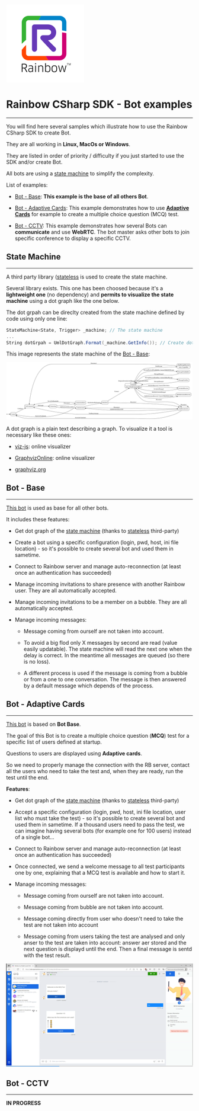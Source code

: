 ![Rainbow](../logo_rainbow.png)

 
# Rainbow CSharp SDK - Bot examples
---

You will find here several samples which illustrate how to use the Rainbow CSharp SDK to create Bot.

They are all working in **Linux, MacOs or Windows**. 

They are listed in order of priority / difficulty if you just started to use the SDK and/or create Bot.

All bots are using a [state machine](#StateMachine) to simplify the complexity.

List of examples:

- [Bot - Base](#BotBase): **This example is the base of all others Bot**.

- [Bot - Adaptive Cards](#BotAdaptiveCards): This example demonstrates how to use [**Adaptive Cards**](https://adaptivecards.io/) for example to create a multiple choice question (MCQ) test.

- [Bot - CCTV](#BotCCTV): This example demonstrates how several Bots can **communicate** and use **WebRTC**. The bot master asks other bots to join specific conference to display a specific CCTV.

<a name="StateMachine"></a>
## State Machine
---

A third party library ([stateless](https://github.com/dotnet-state-machine/stateless) is used to create the state machine.

Several library exists. This one has been choosed because it's a **lightweight one** (no dependency) and **permits to visualize the state machine** using a dot graph like the one below.

The dot grpah can be direclty created from the state machine defined by code using only one line:

```cs 
StateMachine<State, Trigger> _machine; // The state machine
...
String dotGrpah = UmlDotGraph.Format(_machine.GetInfo()); // Create dot graph as String once the state machine has been totally defined   
```

This image represents the state machine of the [Bot - Base](#BotBase):

![Rainbow](./BotBase/images/RainbowBotBase.svg)

A dot graph is a plain text describing a graph. To visualize it a tool is necessary like these ones:

- [viz-js](http://viz-js.com/): online visualizer

- [GraphvizOnline](https://dreampuf.github.io/GraphvizOnline/): online visualizer

- [graphviz.org](http://www.graphviz.org/)

<a name="BotBase"></a>
## Bot - Base
---

[This bot](./BotBase/README.md) is used as base for all other bots.

It includes these features:

- Get dot graph of the [state machine](#StateMachine) (thanks to [stateless](https://github.com/dotnet-state-machine/stateless) third-party)

- Create a bot using a specific configuration (login, pwd, host, ini file location) - so it's possible to create several bot and used them in sametime.

- Connect to Rainbow server and manage auto-reconnection (at least once an authentication has succeeded) 

- Manage incoming invitations to share presence with another Rainbow user. They are all automatically accepted.

- Manage incoming invitations to be a member on a bubble. They are all automatically accepted.

- Manage incoming messages:

  - Message coming from ourself are not taken into account.
  
  - To avoid a big flod only X messages by second are read (value easily updatable). The state machine will read the next one when the delay is correct. In the meantime all messages are queued (so there is no loss).
  
  - A different process is used if the message is coming from a bubble or from a one to one conversation. The message is then answered by a default message which depends of the process.


<a name="BotAdaptiveCards"></a>
## Bot - Adaptive Cards
---

[This bot](./BotAdaptiveCards/README.md) is based on **Bot Base**.

The goal of this Bot is to create a multiple choice question (**MCQ**) test for a specific list of users defined at startup.

Questions to users are displayed using **Adaptive cards**.

So we need to properly manage the connection with the RB server, contact all the users who need to take the test and, when they are ready, run the test until the end.

**Features**:

- Get dot graph of the [state machine](../README.md#StateMachine) (thanks to [stateless](https://github.com/dotnet-state-machine/stateless) third-party)

- Accept a specific configuration (login, pwd, host, ini file location, user list who must take the test) - so it's possible to create several bot and used them in sametime. If a thousand users need to pass the test, we can imagine having several bots (for example one for 100 users) instead of a single bot...

- Connect to Rainbow server and manage auto-reconnection (at least once an authentication has succeeded)

- Once connected, we send a welcome message to all test participants one by one, explaining that a MCQ test is available and how to start it. 

- Manage incoming messages:

  - Message coming from ourself are not taken into account.
  
  - Message coming from bubble are not taken into account.
  
  - Message coming directly from user who doesn't need to take the test are not taken into account 
  
  - Message coming from users taking the test are analysed and only anser to the test are taken into account: answer aer stored and the next question is displayd until the end. Then a final message is sentd with the test result.

[![Video here](./BotAdaptiveCards/images/RainbowBotAdaptiveCardsOutput.png)](./BotAdaptiveCards/images/Rainbow-MCQTest.mp4)

<a name="BotCCTV"></a>
## Bot - CCTV
---

**IN PROGRESS**
